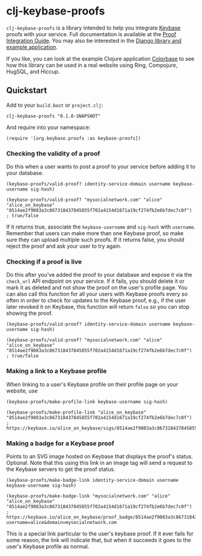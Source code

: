 # clj-keybase-proofs

`clj-keybase-proofs` is a library intended to help you integrate
[Keybase](https://keybase.io) proofs with your service. Full documentation is
available at the [Proof Integration
Guide](https://keybase.io/docs/proof_integration_guide). You may also be interested
in the [Django library and example application](https://github.com/keybase/django-keybase-proofs).

If you like, you can look at the example Clojure application
[Colorbase](https://github.com/keybase/colorbase) to see how this library can
be used in a real website using Ring, Compojure, HugSQL, and Hiccup.

## Quickstart
Add to your `build.boot` or `project.clj`:

```
clj-keybase-proofs "0.1.0-SNAPSHOT"
```

And require into your namespace:

```
(require '[org.keybase.proofs :as keybase-proofs])
```

### Checking the validity of a proof
Do this when a user wants to post a proof to your service before adding it to
your database.

```
(keybase-proofs/valid-proof? identity-service-domain username keybase-username sig-hash)

(keybase-proofs/valid-proof? "mysocialnetwork.com" "alice" "alice_on_keybase" "8514ae2f9083a3c867318437845855f702a4154d1671a19cf274fb2e6b7dec7c0f")
; true/false
```
If it returns true, associate the `keybase-username` and `sig-hash` with
`username`. Remember that users can make more than one Keybase proof, so make
sure they can upload multiple such proofs. If it returns false, you should reject
the proof and ask your user to try again.

### Checking if a proof is live
Do this after you've added the proof to your database and expose it via the `check_url` API endpoint on your service. If it fails, you should delete it or mark it as deleted and not show the proof on the user's profile page. You can also call this function for all your users with Keybase proofs every so often in order to check for updates to the Keybase proof, e.g., if the user later revoked it on Keybase, this function will return `false` so you can stop showing the proof.

```
(keybase-proofs/valid-proof? identity-service-domain username keybase-username sig-hash)

(keybase-proofs/valid-proof? "mysocialnetwork.com" "alice" "alice_on_keybase" "8514ae2f9083a3c867318437845855f702a4154d1671a19cf274fb2e6b7dec7c0f")
; true/false
```

### Making a link to a Keybase profile
When linking to a user's Keybase profile on their profile page on your website, use
```
(keybase-proofs/make-profile-link keybase-username sig-hash)

(keybase-proofs/make-profile-link "alice_on_keybase" "8514ae2f9083a3c867318437845855f702a4154d1671a19cf274fb2e6b7dec7c0f")
; https://keybase.io/alice_on_keybase/sigs/8514ae2f9083a3c867318437845855f702a4154d1671a19cf274fb2e6b7dec7c0f
```

### Making a badge for a Keybase proof
Points to an SVG image hosted on Keybase that displays the proof's status.
Optional. Note that this using this link in an image tag will send a request to
the Keybase servers to get the proof status.
```
(keybase-proofs/make-badge-link identity-service-domain username keybase-username sig-hash)

(keybase-proofs/make-badge-link "mysocialnetwork.com" "alice" "alice_on_keybase" "8514ae2f9083a3c867318437845855f702a4154d1671a19cf274fb2e6b7dec7c0f")
; https://keybase.io/alice_on_keybase/proof_badge/8514ae2f9083a3c867318437845855f702a4154d1671a19cf274fb2e6b7dec7c0f?username=alice&domain=mysocialnetwork.com
```

This is a special link particular to the user's keybase proof. If it ever fails
for some reason, the link will indicate that, but when it succeeds it goes to
the user's Keybase profile as normal.
